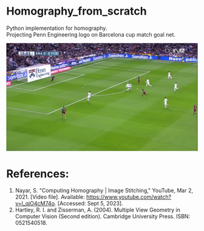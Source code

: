 # Homography_from_scratch

Python implementation for homography.\
Projecting Penn Engineering logo on Barcelona cup match goal net.

![alt text](https://github.com/vbwanere/Homography-from-scratch/blob/main/part_1_results/frame_0.png)

# References:
1. Nayar, S. "Computing Homography | Image Stitching," YouTube, Mar 2, 2021. [Video file]. Available: https://www.youtube.com/watch?v=l_qjO4cM74o. [Accessed: Sept 5, 2023].
2. Hartley, R. I. and Zisserman, A. (2004). Multiple View Geometry in Computer Vision (Second edition). Cambridge University Press. ISBN: 0521540518.
